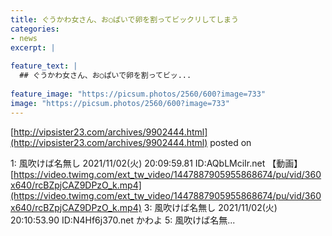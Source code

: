 ```yaml
---
title: ぐうかわ女さん、お○ぱいで卵を割ってビックリしてしまう
categories:
- news
excerpt: |
  
feature_text: |
  ## ぐうかわ女さん、お○ぱいで卵を割ってビッ...
  
feature_image: "https://picsum.photos/2560/600?image=733"
image: "https://picsum.photos/2560/600?image=733"
---
```


[http://vipsister23.com/archives/9902444.html](http://vipsister23.com/archives/9902444.html)
posted on 

<!--more-->

1: 風吹けば名無し 2021/11/02(火) 20:09:59.81 ID:AQbLMciIr.net 【動画】[https://video.twimg.com/ext_tw_video/1447887905955868674/pu/vid/360x640/rcBZpjCAZ9DPzO_k.mp4](https://video.twimg.com/ext_tw_video/1447887905955868674/pu/vid/360x640/rcBZpjCAZ9DPzO_k.mp4) 3: 風吹けば名無し 2021/11/02(火) 20:10:53.90 ID:N4Hf6j370.net かわよ 5: 風吹けば名無...
